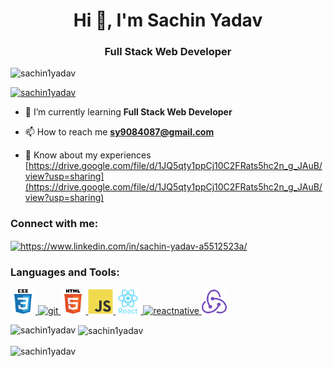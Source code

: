 <h1 align="center">Hi 👋, I'm Sachin Yadav</h1>
<h3 align="center">Full Stack Web Developer</h3>

<p align="left"> <img src="https://komarev.com/ghpvc/?username=sachin1yadav&label=Profile%20views&color=0e75b6&style=flat" alt="sachin1yadav" /> </p>

<p align="left"> <a href="https://github.com/ryo-ma/github-profile-trophy"><img src="https://github-profile-trophy.vercel.app/?username=sachin1yadav" alt="sachin1yadav" /></a> </p>

- 🌱 I’m currently learning **Full Stack Web Developer**

- 📫 How to reach me **sy9084087@gmail.com**

- 📄 Know about my experiences [https://drive.google.com/file/d/1JQ5qty1ppCj10C2FRats5hc2n_g_JAuB/view?usp=sharing](https://drive.google.com/file/d/1JQ5qty1ppCj10C2FRats5hc2n_g_JAuB/view?usp=sharing)

<h3 align="left">Connect with me:</h3>
<p align="left">
<a href="https://linkedin.com/in/https://www.linkedin.com/in/sachin-yadav-a5512523a/" target="blank"><img align="center" src="https://raw.githubusercontent.com/rahuldkjain/github-profile-readme-generator/master/src/images/icons/Social/linked-in-alt.svg" alt="https://www.linkedin.com/in/sachin-yadav-a5512523a/" height="30" width="40" /></a>
</p>

<h3 align="left">Languages and Tools:</h3>
<p align="left"> <a href="https://www.w3schools.com/css/" target="_blank" rel="noreferrer"> <img src="https://raw.githubusercontent.com/devicons/devicon/master/icons/css3/css3-original-wordmark.svg" alt="css3" width="40" height="40"/> </a> <a href="https://git-scm.com/" target="_blank" rel="noreferrer"> <img src="https://www.vectorlogo.zone/logos/git-scm/git-scm-icon.svg" alt="git" width="40" height="40"/> </a> <a href="https://www.w3.org/html/" target="_blank" rel="noreferrer"> <img src="https://raw.githubusercontent.com/devicons/devicon/master/icons/html5/html5-original-wordmark.svg" alt="html5" width="40" height="40"/> </a> <a href="https://developer.mozilla.org/en-US/docs/Web/JavaScript" target="_blank" rel="noreferrer"> <img src="https://raw.githubusercontent.com/devicons/devicon/master/icons/javascript/javascript-original.svg" alt="javascript" width="40" height="40"/> </a> <a href="https://reactjs.org/" target="_blank" rel="noreferrer"> <img src="https://raw.githubusercontent.com/devicons/devicon/master/icons/react/react-original-wordmark.svg" alt="react" width="40" height="40"/> </a> <a href="https://reactnative.dev/" target="_blank" rel="noreferrer"> <img src="https://reactnative.dev/img/header_logo.svg" alt="reactnative" width="40" height="40"/> </a> <a href="https://redux.js.org" target="_blank" rel="noreferrer"> <img src="https://raw.githubusercontent.com/devicons/devicon/master/icons/redux/redux-original.svg" alt="redux" width="40" height="40"/> </a> </p>

<p><img align="left" src="https://github-readme-stats.vercel.app/api/top-langs?username=sachin1yadav&show_icons=true&locale=en&layout=compact" alt="sachin1yadav" /></p>

<p>&nbsp;<img align="center" src="https://github-readme-stats.vercel.app/api?username=sachin1yadav&show_icons=true&locale=en" alt="sachin1yadav" /></p>

<p><img align="center" src="https://github-readme-streak-stats.herokuapp.com/?user=sachin1yadav&" alt="sachin1yadav" /></p>
